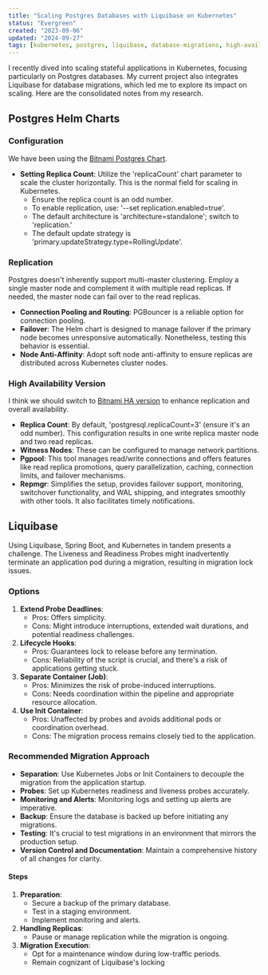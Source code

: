 ```yaml
---
title: "Scaling Postgres Databases with Liquibase on Kubernetes"
status: "Evergreen"
created: "2023-09-06"
updated: "2024-09-27"
tags: [kubernetes, postgres, liquibase, database-migrations, high-availability]
---
```

I recently dived into scaling stateful applications in Kubernetes, focusing particularly on Postgres databases. My current project also integrates Liquibase for database migrations, which led me to explore its impact on scaling. Here are the consolidated notes from my research.

## Postgres Helm Charts

### Configuration

We have been using the [Bitnami Postgres Chart](https://github.com/bitnami/charts/tree/main/bitnami/postgresql/).

- **Setting Replica Count**: Utilize the 'replicaCount' chart parameter to scale the cluster horizontally. This is the normal field for scaling in Kubernetes.
  - Ensure the replica count is an odd number.
  - To enable replication, use: '--set replication.enabled=true'.
  - The default architecture is 'architecture=standalone'; switch to 'replication.'
  - The default update strategy is 'primary.updateStrategy.type=RollingUpdate'.

### Replication

Postgres doesn't inherently support multi-master clustering. Employ a single master node and complement it with multiple read replicas. If needed, the master node can fail over to the read replicas.

- **Connection Pooling and Routing**: PGBouncer is a reliable option for connection pooling.
- **Failover**: The Helm chart is designed to manage failover if the primary node becomes unresponsive automatically. Nonetheless, testing this behavior is essential.
- **Node Anti-Affinity**: Adopt soft node anti-affinity to ensure replicas are distributed across Kubernetes cluster nodes.

### High Availability Version

I think we should switch to [Bitnami HA version](https://github.com/bitnami/charts/tree/main/bitnami/postgresql-ha) to enhance replication and overall availability.

- **Replica Count**: By default, 'postgresql.replicaCount=3' (ensure it's an odd number). This configuration results in one write replica master node and two read replicas.
- **Witness Nodes**: These can be configured to manage network partitions.
- **Pgpool**: This tool manages read/write connections and offers features like read replica promotions, query parallelization, caching, connection limits, and failover mechanisms.
- **Repmgr**: Simplifies the setup, provides failover support, monitoring, switchover functionality, and WAL shipping, and integrates smoothly with other tools. It also facilitates timely notifications.

## Liquibase

Using Liquibase, Spring Boot, and Kubernetes in tandem presents a challenge. The Liveness and Readiness Probes might inadvertently terminate an application pod during a migration, resulting in migration lock issues.

### Options

1. **Extend Probe Deadlines**:
   - Pros: Offers simplicity.
   - Cons: Might introduce interruptions, extended wait durations, and potential readiness challenges.
2. **Lifecycle Hooks**:
   - Pros: Guarantees lock to release before any termination.
   - Cons: Reliability of the script is crucial, and there's a risk of applications getting stuck.
3. **Separate Container (Job)**:
   - Pros: Minimizes the risk of probe-induced interruptions.
   - Cons: Needs coordination within the pipeline and appropriate resource allocation.
4. **Use Init Container**:
   - Pros: Unaffected by probes and avoids additional pods or coordination overhead.
   - Cons: The migration process remains closely tied to the application.

### Recommended Migration Approach

- **Separation**: Use Kubernetes Jobs or Init Containers to decouple the migration from the application startup.
- **Probes**: Set up Kubernetes readiness and liveness probes accurately.
- **Monitoring and Alerts**: Monitoring logs and setting up alerts are imperative.
- **Backup**: Ensure the database is backed up before initiating any migrations.
- **Testing**: It's crucial to test migrations in an environment that mirrors the production setup.
- **Version Control and Documentation**: Maintain a comprehensive history of all changes for clarity.

#### Steps

1. **Preparation**:
   - Secure a backup of the primary database.
   - Test in a staging environment.
   - Implement monitoring and alerts.
2. **Handling Replicas**:
   - Pause or manage replication while the migration is ongoing.
3. **Migration Execution**:
   - Opt for a maintenance window during low-traffic periods.
   - Remain cognizant of Liquibase's locking